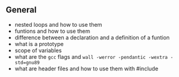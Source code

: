 ## General
+ nested loops and how to use them
+ funtions and how to use them
+ difference between a declaration and a definition of a funtion
+ what is a prototype
+ scope of variables
+ what are the `gcc` flags and `wall -werror -pendantic -wextra - std=gnu89`
+ what are header files and how to use them with #include